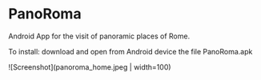 # PanoRoma
Android App for the visit of panoramic places of Rome.

To install: download and open from Android device the file PanoRoma.apk

![Screenshot](panoroma_home.jpeg | width=100)
